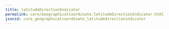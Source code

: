 ```yaml
---
title: latitudeDirectionIndicator
permalink: core/GeographicalCoordinate.latitudeDirectionIndicator.html
jsonid: core_geographicalcoordinate_latitudedirectionindicator
---
```

